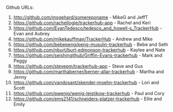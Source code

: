 Github URLs:

1. http://github.com/msgehard/somereponame - MikeG and JeffT
1. https://github.com/rachellogie/trackerhub-app  - Rachel and Keri
1. https://github.com/EvanTedesco/tedesco_and_howell-s_TrackerHub  -Evan and Aubrey
1. https://github.com/mikekauffman/TrackerHub - Andrew and Mike
1. https://github.com/bebepeng/peng-musulin-trackerhub - Bebe and Seth
1. https://github.com/nburt/burt-edmonson-trackerhub - Kaylee and Nate
1. https://github.com/seishingithub/Griffin-Evans-trackerhub - Mark and Peggy
1. https://github.com/stevepm/trackerhub-app - Steve and Gus
1. https://github.com/marthaberner/berner-allar-trackerhub - Martha and Jenny
1. https://github.com/vandosant/skender-moehn-trackerhub - Lori and Scott
1. https://github.com/pwenig/wenig-leistikow-trackerhub - Paul and Cory
1. https://github.com/ems2141/schneiders-platzer-trackerhub - Ellie and Emily
